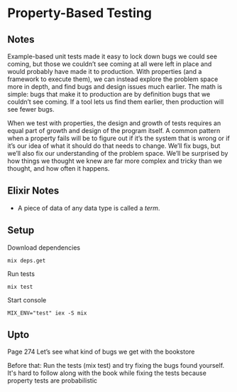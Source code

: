 # Property-Based Testing
## Notes
Example-based unit tests made it easy to lock down bugs we could see coming, but those we couldn’t see coming at all were left in place and would probably have made it to production. With properties (and a framework to execute them), we can instead explore the problem space more in depth, and find bugs and design issues much earlier. The math is simple: bugs that make it to production are by definition bugs that we couldn’t see coming. If a tool lets us find them earlier, then production will see fewer bugs.

When we test with properties, the design and growth of tests requires an equal part of growth and design of the program itself. A common pattern when a property fails will be to figure out if it’s the system that is wrong or if it’s our idea of what it should do that needs to change. We’ll fix bugs, but we’ll also fix our understanding of the problem space. We’ll be surprised by how things we thought we knew are far more complex and tricky than we thought, and how often it happens.

## Elixir Notes
* A piece of data of any data type is called a *term*.

## Setup
Download dependencies
```
mix deps.get
```

Run tests
```
mix test
```

Start console
```
MIX_ENV="test" iex -S mix
```


## Upto
Page 274
Let’s see what kind of bugs we get with the bookstore

Before that:
Run the tests (mix test) and try fixing the bugs found yourself. It's hard to follow along with the book while fixing the tests because property tests are probabilistic
